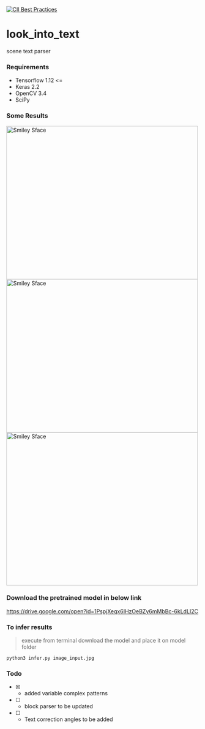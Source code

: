 [![CII Best Practices](https://bestpractices.coreinfrastructure.org/projects/1486/badge)](https://bestpractices.coreinfrastructure.org/projects/1486)

# look_into_text
scene text parser
### Requirements 
 - Tensorflow 1.12 <= 
 - Keras 2.2
 - OpenCV 3.4
 - SciPy

### Some Results
<img src="https://github.com/anish9/look_into_text/blob/master/output/preds009.jpg" alt="Smiley Sface" height="400" width="500">
<img src="https://github.com/anish9/look_into_text/blob/master/output/preds002.jpg" alt="Smiley Sface" height="400" width="500">
<img src="https://github.com/anish9/look_into_text/blob/master/output/preds008.jpg" alt="Smiley Sface" height="400" width="500">

### Download the pretrained model in below link
https://drive.google.com/open?id=1PspjXeqx6IHzOeBZy6mMbBc-6kLdLI2C

### To infer results
> execute from terminal
> download the model and place it on model folder

```
python3 infer.py image_input.jpg

```


### Todo
- [x] - added variable complex patterns
- [ ] - block parser to be updated
- [ ] - Text correction angles to be added

			   
			   
